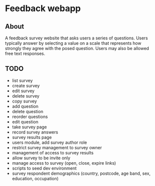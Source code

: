 # Feedback webapp

## About

A feedback survey website that asks users a series of questions. Users typically
answer by selecting a value on a scale that represents how strongly they agree
with the posed question. Users may also be allowed free text responses.

## TODO

- list survey
- create survey
- edit survey
- delete survey
- copy survey
- add question
- delete question
- reorder questions
- edit question
- take survey page
- record survey answers
- survey results page
- users module, add survey author role
- restrict survey management to survey owner
- management of access to survey results
- allow survey to be invite only
- manage access to survey (open, close, expire links)
- scripts to seed dev environment
- survey respondent demographics (country, postcode, age band, sex, education, occupation)
